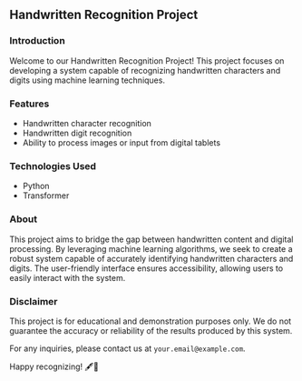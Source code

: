 ## Handwritten Recognition Project

### Introduction
Welcome to our Handwritten Recognition Project! This project focuses on developing a system capable of recognizing handwritten characters and digits using machine learning techniques.

### Features
- Handwritten character recognition
- Handwritten digit recognition
- Ability to process images or input from digital tablets

### Technologies Used
- Python
- Transformer

### About
This project aims to bridge the gap between handwritten content and digital processing. By leveraging machine learning algorithms, we seek to create a robust system capable of accurately identifying handwritten characters and digits. The user-friendly interface ensures accessibility, allowing users to easily interact with the system.

### Disclaimer
This project is for educational and demonstration purposes only. We do not guarantee the accuracy or reliability of the results produced by this system.

For any inquiries, please contact us at `your.email@example.com`.

Happy recognizing! 🖋️🤖
